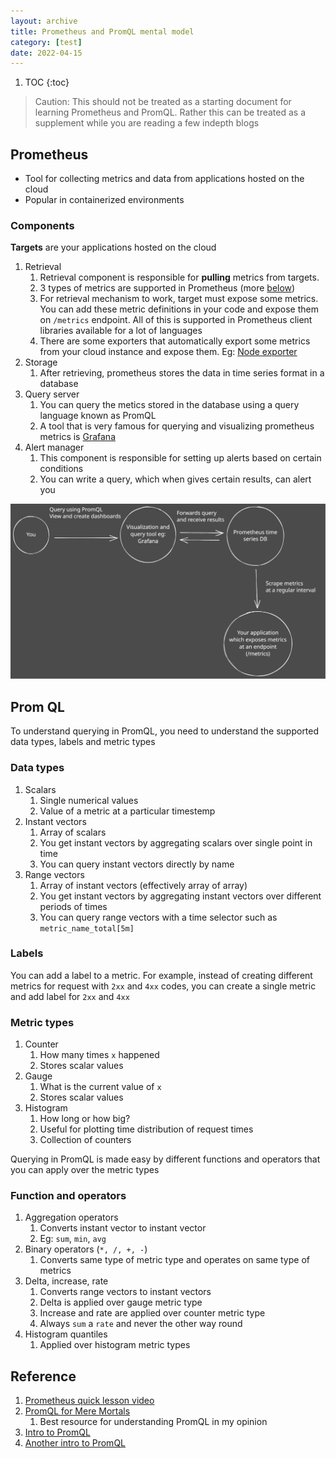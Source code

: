 ```yaml
---
layout: archive
title: Prometheus and PromQL mental model
category: [test]
date: 2022-04-15
---
```



1. TOC
{:toc}

> Caution: This should not be treated as a starting document for learning Prometheus and PromQL. Rather this can be treated as a supplement while you are reading a few indepth blogs

## Prometheus

- Tool for collecting metrics and data from applications hosted on the cloud
- Popular in containerized environments

### Components

**Targets** are your applications hosted on the cloud

1. Retrieval
    1. Retrieval component is responsible for **pulling** metrics from targets.
    2. 3 types of metrics are supported in Prometheus (more [below](#metric-types))
    3. For retrieval mechanism to work, target must expose some metrics. You can add these metric definitions in your code and expose them on `/metrics` endpoint. All of this is supported in Prometheus client libraries available for a lot of languages
    4. There are some exporters that automatically export some metrics from your cloud instance and expose them. Eg: [Node exporter](https://github.com/prometheus/node_exporter)
2. Storage
    1. After retrieving, prometheus stores the data in time series format in a database
3. Query server
    1. You can query the metics stored in the database using a query language known as PromQL
    2. A tool that is very famous for querying and visualizing prometheus metrics is [Grafana](https://grafana.com/)
4. Alert manager
    1. This component is responsible for setting up alerts based on certain conditions
    2. You can write a query, which when gives certain results, can alert you

![image](/assets/images/Prometheus.svg)

## Prom QL

To understand querying in PromQL, you need to understand the supported data types, labels and metric types

### Data types

1. Scalars
    1. Single numerical values
    2. Value of a metric at a particular timestemp
2. Instant vectors
    1. Array of scalars
    2. You get instant vectors by aggregating scalars over single point in time
    3. You can query instant vectors directly by name
3. Range vectors
    1. Array of instant vectors (effectively array of array)
    2. You get instant vectors by aggregating instant vectors over different periods of times
    3. You can query range vectors with a time selector such as `metric_name_total[5m]`

### Labels

You can add a label to a metric. For example, instead of creating different metrics for request with `2xx` and `4xx` codes, you can create a single metric and add label for `2xx` and `4xx`

### Metric types

1. Counter
    1. How many times `x` happened
    2. Stores scalar values
2. Gauge
    1. What is the current value of `x`
    2. Stores scalar values
3. Histogram
    1. How long or how big?
    2. Useful for plotting time distribution of request times
    3. Collection of counters

Querying in PromQL is made easy by different functions and operators that you can apply over the metric types

### Function and operators

1. Aggregation operators
    1. Converts instant vector to instant vector
    2. Eg: `sum`, `min`, `avg`
2. Binary operators (`*, /, +, -`)
    1. Converts same type of metric type and operates on same type of metrics
3. Delta, increase, rate
    1. Converts range vectors to instant vectors
    2. Delta is applied over gauge metric type
    3. Increase and rate are applied over counter metric type
    4. Always `sum` a `rate` and never the other way round
4. Histogram quantiles
    1. Applied over histogram metric types

## Reference

1. [Prometheus quick lesson video](https://www.youtube.com/watch?v=h4Sl21AKiDg)
2. [PromQL for Mere Mortals](https://www.youtube.com/watch?v=hTjHuoWxsks)
    1. Best resource for understanding PromQL in my opinion
3. [Intro to PromQL](https://grafana.com/blog/2020/02/04/introduction-to-promql-the-prometheus-query-language/)
4. [Another intro to PromQL](https://timber.io/blog/promql-for-humans/)
